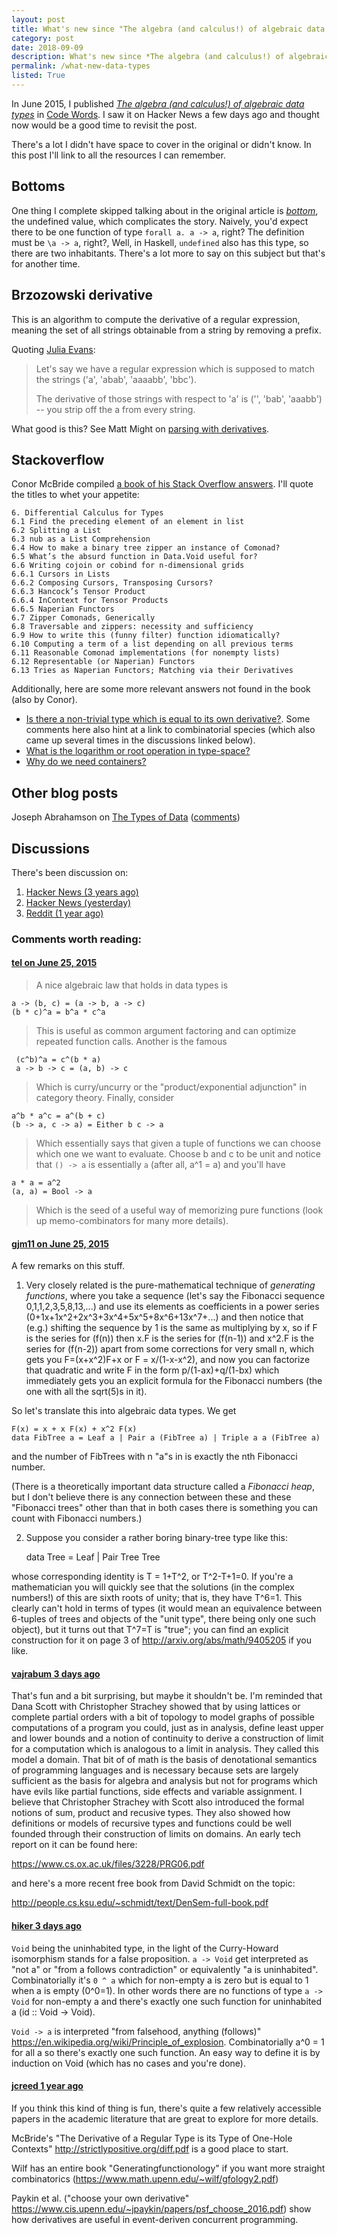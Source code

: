 ```yaml
---
layout: post
title: What's new since "The algebra (and calculus!) of algebraic data types"?
category: post
date: 2018-09-09
description: What's new since *The algebra (and calculus!) of algebraic data types*?
permalink: /what-new-data-types
listed: True
---
```


In June 2015, I published [*The algebra (and calculus!) of algebraic data types*](https://codewords.recurse.com/issues/three/algebra-and-calculus-of-algebraic-data-types) in [Code Words](https://codewords.recurse.com/). I saw it on Hacker News a few days ago and thought now would be a good time to revisit the post.

There's a lot I didn't have space to cover in the original or didn't know. In this post I'll link to all the resources I can remember.

## Bottoms

One thing I complete skipped talking about in the original article is [*bottom*](https://en.wikibooks.org/wiki/Haskell/Denotational_semantics#%E2%8A%A5_Bottom), the undefined value, which complicates the story. Naively, you'd expect there to be one function of type `forall a. a -> a`, right? The definition must be `\a -> a`, right?, Well, in Haskell, `undefined` also has this type, so there are two inhabitants. There's a lot more to say on this subject but that's for another time.

## Brzozowski derivative

This is an algorithm to compute the derivative of a regular expression, meaning the set of all strings obtainable from a string by removing a prefix.

Quoting [Julia Evans](https://jvns.ca/blog/2016/04/25/how-regular-expressions-go-fast/):

> Let's say we have a regular expression which is supposed to match the strings ('a', 'abab', 'aaaabb', 'bbc').
>
> The derivative of those strings with respect to 'a' is ('', 'bab', 'aaabb') -- you strip off the a from every string.

What good is this? See Matt Might on [parsing with derivatives](http://matt.might.net/articles/parsing-with-derivatives/).

## Stackoverflow

Conor McBride compiled [a book of his Stack Overflow answers](https://personal.cis.strath.ac.uk/conor.mcbride/so-pigworker.pdf). I'll quote the titles to whet your appetite:

    6. Differential Calculus for Types
    6.1 Find the preceding element of an element in list
    6.2 Splitting a List
    6.3 nub as a List Comprehension
    6.4 How to make a binary tree zipper an instance of Comonad?
    6.5 What’s the absurd function in Data.Void useful for?
    6.6 Writing cojoin or cobind for n-dimensional grids
    6.6.1 Cursors in Lists
    6.6.2 Composing Cursors, Transposing Cursors?
    6.6.3 Hancock’s Tensor Product
    6.6.4 InContext for Tensor Products
    6.6.5 Naperian Functors
    6.7 Zipper Comonads, Generically
    6.8 Traversable and zippers: necessity and sufficiency
    6.9 How to write this (funny filter) function idiomatically?
    6.10 Computing a term of a list depending on all previous terms
    6.11 Reasonable Comonad implementations (for nonempty lists)
    6.12 Representable (or Naperian) Functors
    6.13 Tries as Naperian Functors; Matching via their Derivatives

Additionally, here are some more relevant answers not found in the book (also by Conor).

* [Is there a non-trivial type which is equal to its own derivative?](https://cs.stackexchange.com/q/75896/41069). Some comments here also hint at a link to combinatorial species (which also came up several times in the discussions linked below).
* [What is the logarithm or root operation in type-space?](https://cstheory.stackexchange.com/q/17006/4126)
* [Why do we need containers?](https://stackoverflow.com/a/34346484/383958)

## Other blog posts

Joseph Abrahamson on [The Types of Data](https://github.com/tel/old-blog/blob/master/_posts/2014-07-23-types_of_data.md)
  ([comments](https://www.reddit.com/r/haskell/comments/2bj7it/let_me_tell_you_about_the_types_of_data/cj5y701/))

## Discussions

There's been discussion on:

1. [Hacker News (3 years ago)](https://news.ycombinator.com/item?id=9775467)
2. [Hacker News (yesterday)](https://news.ycombinator.com/item?id=17942112)
3. [Reddit (1 year ago)](https://www.reddit.com/r/compsci/comments/6nbnf3/the_algebra_and_calculus_of_algebraic_data_types/)

### Comments worth reading:

#### [tel on June 25, 2015](https://news.ycombinator.com/item?id=9777809)

> A nice algebraic law that holds in data types is

    a -> (b, c) = (a -> b, a -> c)
    (b * c)^a = b^a * c^a

> This is useful as common argument factoring and can optimize repeated function calls.
> Another is the famous

     (c^b)^a = c^(b * a)
     a -> b -> c = (a, b) -> c

> Which is curry/uncurry or the "product/exponential adjunction" in category theory.
> Finally, consider

    a^b * a^c = a^(b + c)
    (b -> a, c -> a) = Either b c -> a

> Which essentially says that given a tuple of functions we can choose which one we want to evaluate. Choose b and c to be unit and notice that `() -> a` is essentially `a` (after all, a^1 = a) and you'll have

    a * a = a^2
    (a, a) = Bool -> a

> Which is the seed of a useful way of memorizing pure functions (look up memo-combinators for many more details).

#### [gjm11 on June 25, 2015](https://news.ycombinator.com/item?id=9777123)

A few remarks on this stuff.
1. Very closely related is the pure-mathematical technique of *generating functions*, where you take a sequence (let's say the Fibonacci sequence 0,1,1,2,3,5,8,13,...) and use its elements as coefficients in a power series (0+1x+1x^2+2x^3+3x^4+5x^5+8x^6+13x^7+...) and then notice that (e.g.) shifting the sequence by 1 is the same as multiplying by x, so if F is the series for (f(n)) then x.F is the series for (f(n-1)) and x^2.F is the series for (f(n-2)) apart from some corrections for very small n, which gets you F=(x+x^2)F+x or F = x/(1-x-x^2), and now you can factorize that quadratic and write F in the form p/(1-ax)+q/(1-bx) which immediately gets you an explicit formula for the Fibonacci numbers (the one with all the sqrt(5)s in it).

So let's translate this into algebraic data types. We get

    F(x) = x + x F(x) + x^2 F(x)
    data FibTree a = Leaf a | Pair a (FibTree a) | Triple a a (FibTree a)

and the number of FibTrees with n "a"s in is exactly the nth Fibonacci number.

(There is a theoretically important data structure called a *Fibonacci heap*, but I don't believe there is any connection between these and these "Fibonacci trees" other than that in both cases there is something you can count with Fibonacci numbers.)

2. Suppose you consider a rather boring binary-tree type like this:

    data Tree = Leaf | Pair Tree Tree

whose corresponding identity is T = 1+T^2, or T^2-T+1=0. If you're a mathematician you will quickly see that the solutions (in the complex numbers!) of this are sixth roots of unity; that is, they have T^6=1. This clearly can't hold in terms of types (it would mean an equivalence between 6-tuples of trees and objects of the "unit type", there being only one such object), but it turns out that T^7=T is "true"; you can find an explicit construction for it on page 3 of http://arxiv.org/abs/math/9405205 if you like.

#### [vajrabum 3 days ago](https://news.ycombinator.com/item?id=17943253)

That's fun and a bit surprising, but maybe it shouldn't be. I'm reminded that Dana Scott with Christopher Strachey showed that by using lattices or complete partial orders with a bit of topology to model graphs of possible computations of a program you could, just as in analysis, define least upper and lower bounds and a notion of continuity to derive a construction of limit for a computation which is analogous to a limit in analysis. They called this model a domain. That bit of of math is the basis of denotational semantics of programming languages and is necessary because sets are largely sufficient as the basis for algebra and analysis but not for programs which have evils like partial functions, side effects and variable assignment. I believe that Christopher Strachey with Scott also introduced the formal notions of sum, product and recusive types. They also showed how definitions or models of recursive types and functions could be well founded through their construction of limits on domains. An early tech report on it can be found here:

https://www.cs.ox.ac.uk/files/3228/PRG06.pdf

and here's a more recent free book from David Schmidt on the topic:

http://people.cs.ksu.edu/~schmidt/text/DenSem-full-book.pdf

#### [hiker 3 days ago](https://news.ycombinator.com/item?id=17943383)

`Void` being the uninhabited type, in the light of the Curry-Howard isomorphism stands for a false proposition.
`a -> Void` get interpreted as "not a" or "from a follows contradiction" or equivalently "a is uninhabited". Combinatorially it's `0 ^ a` which for non-empty a is zero but is equal to 1 when a is empty (0^0=1). In other words there are no functions of type `a -> Void` for non-empty a and there's exactly one such function for uninhabited a (id :: Void -> Void).

`Void -> a` is interpreted "from falsehood, anything (follows)" https://en.wikipedia.org/wiki/Principle_of_explosion. Combinatorially a^0 = 1 for all a so there's exactly one such function. An easy way to define it is by induction on Void (which has no cases and you're done).

#### [jcreed 1 year ago](https://www.reddit.com/r/compsci/comments/6nbnf3/the_algebra_and_calculus_of_algebraic_data_types/dk8zzc2/)

If you think this kind of thing is fun, there's quite a few relatively accessible papers in the academic literature that are great to explore for more details.

McBride's "The Derivative of a Regular Type is its Type of One-Hole Contexts" http://strictlypositive.org/diff.pdf is a good place to start.

Wilf has an entire book "Generatingfunctionology" if you want more straight combinatorics (https://www.math.upenn.edu/~wilf/gfology2.pdf)

Paykin et al. ("choose your own derivative" https://www.cis.upenn.edu/~jpaykin/papers/psf_choose_2016.pdf) show how derivatives are useful in event-deriven concurrent programming.
